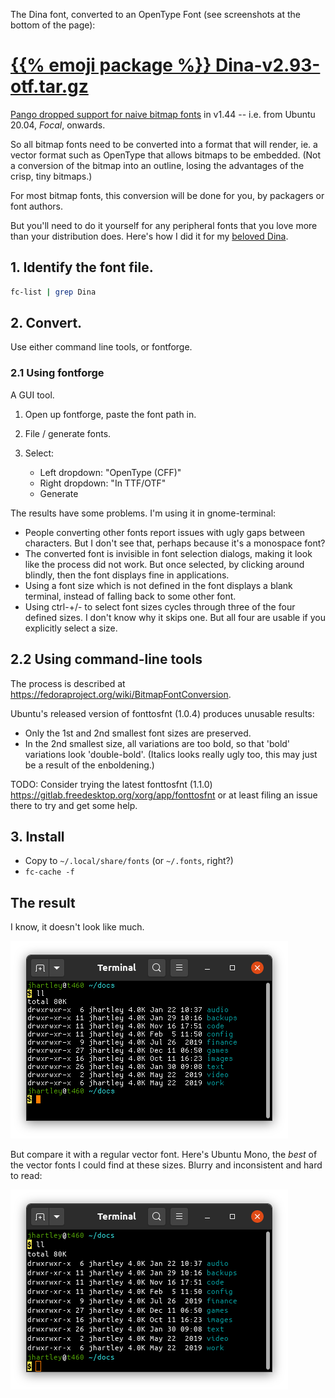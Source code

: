 <!--
.. title: Dina font as an OTF.
.. slug: dina-as-otf
.. date: 2020-02-05 14:51:33-06:00
.. tags: linux,fonts,command-line
-->


The Dina font, converted to an OpenType Font (see screenshots at the bottom of
the page):

# [{{% emoji package %}} Dina-v2.93-otf.tar.gz](/files/2020/Dina-v2.93-otf.tar.gz)

[Pango dropped support for naive bitmap fonts](https://gitlab.gnome.org/GNOME/pango/issues/386)
in v1.44 -- i.e. from Ubuntu 20.04, *Focal*, onwards.

So all bitmap fonts need to be converted into a format that will render,
ie. a vector format such as OpenType that allows bitmaps to be embedded.
(Not a conversion of the bitmap into an outline, losing the advantages of
the crisp, tiny bitmaps.)

For most bitmap fonts, this conversion will be done for you, by packagers
or font authors.

But you'll need to do it yourself for any peripheral fonts that you love
more than your distribution does. Here's how I did it for my
[beloved Dina](http://www.dcmembers.com/jibsen/download/61/).

## 1. Identify the font file.

```bash
fc-list | grep Dina
```

## 2. Convert.

Use either command line tools, or fontforge.

### 2.1 Using fontforge

A GUI tool.

1. Open up fontforge, paste the font path in.

2. File / generate fonts.

3. Select:

   * Left dropdown: "OpenType (CFF)"
   * Right dropdown: "In TTF/OTF"
   * Generate

The results have some problems. I'm using it in gnome-terminal:

* People converting other fonts report issues with ugly gaps between
  characters. But I don't see that, perhaps because it's a monospace font?
* The converted font is invisible in font selection dialogs, making it look
  like the process did not work. But once selected, by clicking around blindly,
  then the font displays fine in applications.
* Using a font size which is not defined in the font displays a blank terminal,
  instead of falling back to some other font.
* Using ctrl-+/- to select font sizes cycles through three of the four
  defined sizes. I don't know why it skips one. But all four are usable if
  you explicitly select a size.

## 2.2 Using command-line tools

The process is described at
https://fedoraproject.org/wiki/BitmapFontConversion.

Ubuntu's released version of fonttosfnt (1.0.4) produces unusable results:
* Only the 1st and 2nd smallest font sizes are preserved.
* In the 2nd smallest size, all variations are too bold, so that 'bold'
  variations look 'double-bold'. (Italics looks really ugly too, this may
  just be a result of the enboldening.)

TODO: Consider trying the latest fonttosfnt (1.1.0)
https://gitlab.freedesktop.org/xorg/app/fonttosfnt
or at least filing an issue there to try and get some help.

## 3. Install

* Copy to `~/.local/share/fonts` (or `~/.fonts`, right?)
* `fc-cache -f`

## The result

I know, it doesn't look like much.

![](/files/2020/terminal-dina-small-ll.png)

But compare it with a regular vector font. Here's Ubuntu Mono, the *best* of
the vector fonts I could find at these sizes. Blurry and inconsistent and hard
to read:

![](/files/2020/terminal-ubuntumono-small-ll.png)

